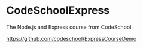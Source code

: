 # CodeSchoolExpress
The Node.js and Express course from CodeSchool

https://github.com/codeschool/ExpressCourseDemo
